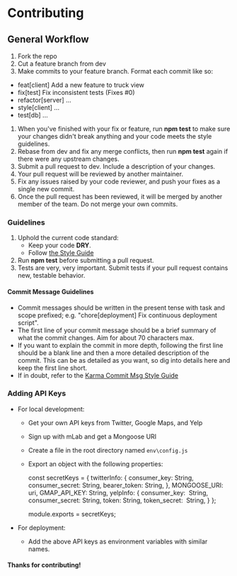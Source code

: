 # Contributing

## General Workflow

1. Fork the repo
1. Cut a feature branch from dev
1. Make commits to your feature branch. Format each commit like so:
  - feat[client] Add a new feature to truck view
  - fix[test] Fix inconsistent tests (Fixes #0)
  - refactor[server] ...
  - style[client] ...
  - test[db] ...
1. When you've finished with your fix or feature, run **npm test** to make sure your changes didn't break anything and your code meets the style guidelines.
1. Rebase from dev and fix any merge conflicts, then run **npm test** again if there were any upstream changes.
1. Submit a pull request to dev. Include a description of your changes.
1. Your pull request will be reviewed by another maintainer.
1. Fix any issues raised by your code reviewer, and push your fixes as a single new commit.
1. Once the pull request has been reviewed, it will be merged by another member of the team. Do not merge your own commits.


### Guidelines

1. Uphold the current code standard:
    - Keep your code **DRY**.
    - Follow [the Style Guide](STYLE-GUIDE.md)
1. Run **npm test** before submitting a pull request.
1. Tests are very, very important. Submit tests if your pull request contains
   new, testable behavior.


#### Commit Message Guidelines

- Commit messages should be written in the present tense with task and scope prefixed; e.g. "chore[deployment] Fix continuous deployment script".
- The first line of your commit message should be a brief summary of what the commit changes. Aim for about 70 characters max.
- If you want to explain the commit in more depth, following the first line should
 be a blank line and then a more detailed description of the commit. This can be
 as detailed as you want, so dig into details here and keep the first line short.
- If in doubt, refer to the [Karma Commit Msg Style Guide](http://karma-runner.github.io/1.0/dev/git-commit-msg.html)


### Adding API Keys

- For local development:
  - Get your own API keys from Twitter, Google Maps, and Yelp
  - Sign up with mLab and get a Mongoose URI
  - Create a file in the root directory named `env\config.js`
  - Export an object with the following properties:


    const secretKeys = {
      twitterInfo: {
        consumer_key: String,
        consumer_secret: String,
        bearer_token: String,
      },
      MONGOOSE_URI: uri,
      GMAP_API_KEY: String,
      yelpInfo: {
        consumer_key:  String,
        consumer_secret: String,
        token: String,
        token_secret:  String,
      }
    };

    module.exports = secretKeys;


- For deployment:
  - Add the above API keys as environment variables with similar names.

#### Thanks for contributing!
